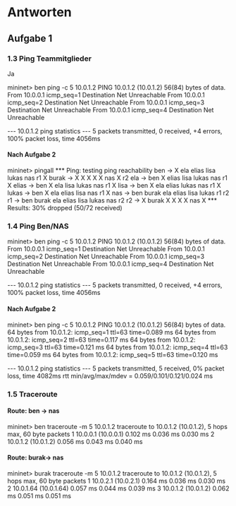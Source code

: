# Antworten

## Aufgabe 1
### 1.3 Ping Teammitglieder
Ja

mininet> ben ping -c 5 10.0.1.2
PING 10.0.1.2 (10.0.1.2) 56(84) bytes of data.
From 10.0.0.1 icmp_seq=1 Destination Net Unreachable
From 10.0.0.1 icmp_seq=2 Destination Net Unreachable
From 10.0.0.1 icmp_seq=3 Destination Net Unreachable
From 10.0.0.1 icmp_seq=4 Destination Net Unreachable

--- 10.0.1.2 ping statistics ---
5 packets transmitted, 0 received, +4 errors, 100% packet loss, time 4056ms
#### Nach Aufgabe 2
mininet> pingall
*** Ping: testing ping reachability
ben -> X ela elias lisa lukas nas r1 X 
burak -> X X X X X nas X r2 
ela -> ben X elias lisa lukas nas r1 X 
elias -> ben X ela lisa lukas nas r1 X 
lisa -> ben X ela elias lukas nas r1 X 
lukas -> ben X ela elias lisa nas r1 X 
nas -> ben burak ela elias lisa lukas r1 r2 
r1 -> ben burak ela elias lisa lukas nas r2 
r2 -> X burak X X X X nas X 
*** Results: 30% dropped (50/72 received)
### 1.4 Ping Ben/NAS
mininet> ben ping -c 5 10.0.1.2
PING 10.0.1.2 (10.0.1.2) 56(84) bytes of data.
From 10.0.0.1 icmp_seq=1 Destination Net Unreachable
From 10.0.0.1 icmp_seq=2 Destination Net Unreachable
From 10.0.0.1 icmp_seq=3 Destination Net Unreachable
From 10.0.0.1 icmp_seq=4 Destination Net Unreachable

--- 10.0.1.2 ping statistics ---
5 packets transmitted, 0 received, +4 errors, 100% packet loss, time 4056ms
#### Nach Aufgabe 2
mininet> ben ping -c 5 10.0.1.2
PING 10.0.1.2 (10.0.1.2) 56(84) bytes of data.
64 bytes from 10.0.1.2: icmp_seq=1 ttl=63 time=0.089 ms
64 bytes from 10.0.1.2: icmp_seq=2 ttl=63 time=0.117 ms
64 bytes from 10.0.1.2: icmp_seq=3 ttl=63 time=0.121 ms
64 bytes from 10.0.1.2: icmp_seq=4 ttl=63 time=0.059 ms
64 bytes from 10.0.1.2: icmp_seq=5 ttl=63 time=0.120 ms

--- 10.0.1.2 ping statistics ---
5 packets transmitted, 5 received, 0% packet loss, time 4082ms
rtt min/avg/max/mdev = 0.059/0.101/0.121/0.024 ms
### 1.5 Traceroute
#### Route: ben -> nas
mininet> ben traceroute -m 5 10.0.1.2
traceroute to 10.0.1.2 (10.0.1.2), 5 hops max, 60 byte packets
 1  10.0.0.1 (10.0.0.1)  0.102 ms  0.036 ms  0.030 ms
 2  10.0.1.2 (10.0.1.2)  0.056 ms  0.043 ms  0.040 ms
#### Route: burak-> nas 
mininet> burak traceroute -m 5 10.0.1.2
traceroute to 10.0.1.2 (10.0.1.2), 5 hops max, 60 byte packets
 1  10.0.2.1 (10.0.2.1)  0.164 ms  0.036 ms  0.030 ms
 2  10.0.1.64 (10.0.1.64)  0.057 ms  0.044 ms  0.039 ms
 3  10.0.1.2 (10.0.1.2)  0.062 ms  0.051 ms  0.051 ms